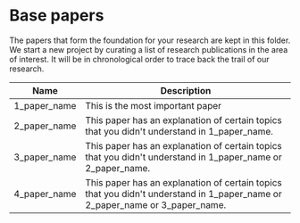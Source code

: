 # Base papers
The papers that form the foundation for your research are kept in this folder.  We start a new project by curating a list of research publications in the area of interest. It will be in chronological order to trace back the trail of our research.

| Name         | Description                                                  |
| ------------ | ------------------------------------------------------------ |
| 1_paper_name | This is the most important paper                             |
| 2_paper_name | This paper has an explanation of certain topics that you didn't understand in 1_paper_name. |
| 3_paper_name | This paper has an explanation of certain topics that you didn't understand in 1_paper_name or 2_paper_name. |
| 4_paper_name | This paper has an explanation of certain topics that you didn't understand in 1_paper_name or 2_paper_name or 3_paper_name. |

